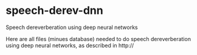 # speech-derev-dnn
Speech dereverberation using deep neural networks

Here are all files (minues database) needed to do speech dereverberation using deep neural networks, as described in http://
